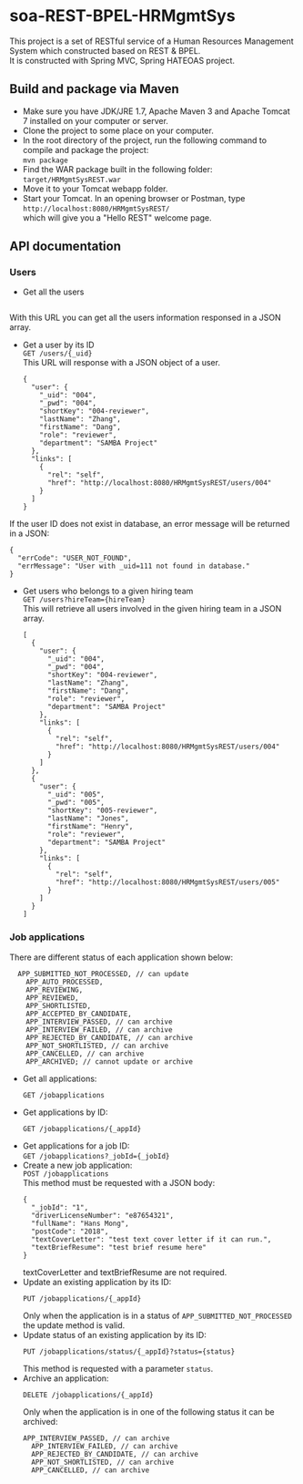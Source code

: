 # soa-REST-BPEL-HRMgmtSys
This project is a set of RESTful service of a Human Resources Management System which constructed based on REST &amp; BPEL.  
It is constructed with Spring MVC, Spring HATEOAS project.  
## Build and package via Maven  
- Make sure you have JDK/JRE 1.7, Apache Maven 3 and Apache Tomcat 7 installed on your computer or server.  
- Clone the project to some place on your computer.  
- In the root directory of the project, run the following command to compile and package the project:  
  ```mvn package```  
- Find the WAR package built in the following folder:  
  ```target/HRMgmtSysREST.war```  
- Move it to your Tomcat webapp folder.
- Start your Tomcat. In an opening browser or Postman, type  
  ```http://localhost:8080/HRMgmtSysREST/```  
which will give you a "Hello REST" welcome page.  
## API documentation  
### Users
- Get all the users  
  ```GET /users  
With this URL you can get all the users information responsed in a JSON array.  
- Get a user by its ID  
  ```GET /users/{_uid}```  
This URL will response with a JSON object of a user.  
  ```
  {
    "user": {
      "_uid": "004",
      "_pwd": "004",
      "shortKey": "004-reviewer",
      "lastName": "Zhang",
      "firstName": "Dang",
      "role": "reviewer",
      "department": "SAMBA Project"
    },
    "links": [
      {
        "rel": "self",
        "href": "http://localhost:8080/HRMgmtSysREST/users/004"
      }
    ]
  }
  ```  
If the user ID does not exist in database, an error message will be returned in a JSON:  
  ```
  {
    "errCode": "USER_NOT_FOUND",
    "errMessage": "User with _uid=111 not found in database."
  }
  ```
- Get users who belongs to a given hiring team  
  ```GET /users?hireTeam={hireTeam}```  
This will retrieve all users involved in the given hiring team in a JSON array.  
  ```
  [
    {
      "user": {
        "_uid": "004",
        "_pwd": "004",
        "shortKey": "004-reviewer",
        "lastName": "Zhang",
        "firstName": "Dang",
        "role": "reviewer",
        "department": "SAMBA Project"
      },
      "links": [
        {
          "rel": "self",
          "href": "http://localhost:8080/HRMgmtSysREST/users/004"
        }
      ]
    },
    {
      "user": {
        "_uid": "005",
        "_pwd": "005",
        "shortKey": "005-reviewer",
        "lastName": "Jones",
        "firstName": "Henry",
        "role": "reviewer",
        "department": "SAMBA Project"
      },
      "links": [
        {
          "rel": "self",
          "href": "http://localhost:8080/HRMgmtSysREST/users/005"
        }
      ]
    }
  ]
  ```  
### Job applications  
There are  different status of each application shown below:  
```
  APP_SUBMITTED_NOT_PROCESSED, // can update
	APP_AUTO_PROCESSED, 
	APP_REVIEWING, 
	APP_REVIEWED, 
	APP_SHORTLISTED, 
	APP_ACCEPTED_BY_CANDIDATE,
	APP_INTERVIEW_PASSED, // can archive
	APP_INTERVIEW_FAILED, // can archive
	APP_REJECTED_BY_CANDIDATE, // can archive
	APP_NOT_SHORTLISTED, // can archive
	APP_CANCELLED, // can archive
	APP_ARCHIVED; // cannot update or archive
```
- Get all applications:  
  ```
  GET /jobapplications
  ```  
- Get applications by ID:  
  ```
  GET /jobapplications/{_appId}
  ```  
- Get applications for a job ID:  
  ```GET /jobapplications?_jobId={_jobId}```  
- Create a new job application:  
  ```POST /jobapplications```  
  This method must be requested with a JSON body:  
  ```
  {
    "_jobId": "1",
    "driverLicenseNumber": "e87654321",
    "fullName": "Hans Mong",
    "postCode": "2018",
    "textCoverLetter": "test text cover letter if it can run.",
    "textBriefResume": "test brief resume here"
  }
  ```  
  textCoverLetter and textBriefResume are not required.  
- Update an existing application by its ID:  
  ```
  PUT /jobapplications/{_appId}
  ```  
  Only when the application is in a status of ```APP_SUBMITTED_NOT_PROCESSED``` the update method is valid.  
- Update status of an existing application by its ID:  
  ```
  PUT /jobapplications/status/{_appId}?status={status}
  ```  
  This method is requested with a parameter ```status```.  
- Archive an application:  
  ```
  DELETE /jobapplications/{_appId}
  ```  
  Only when the application is in one of the following status it can be archived:  
  ```
  APP_INTERVIEW_PASSED, // can archive
	APP_INTERVIEW_FAILED, // can archive
	APP_REJECTED_BY_CANDIDATE, // can archive
	APP_NOT_SHORTLISTED, // can archive
	APP_CANCELLED, // can archive
  ```
  
